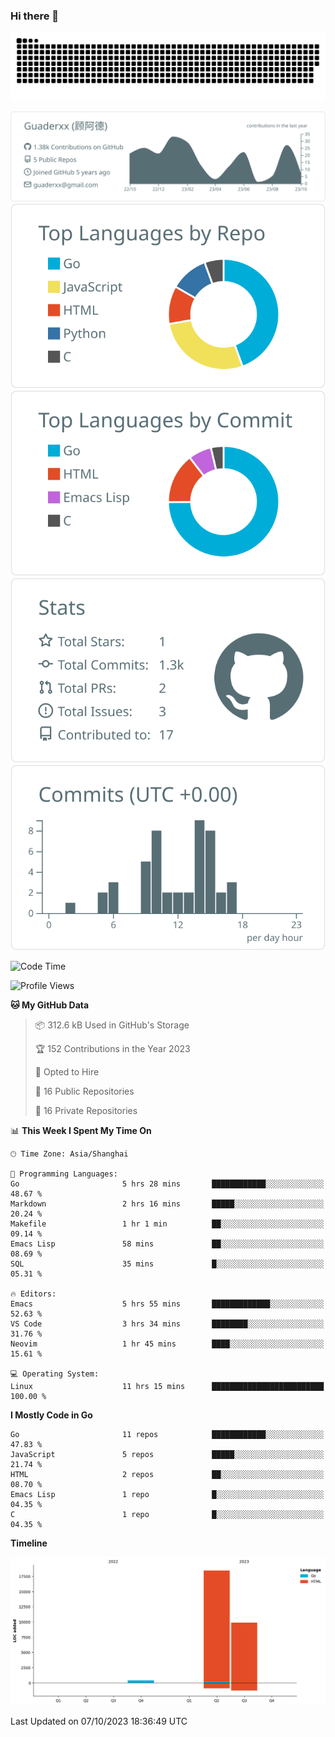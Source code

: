 ### Hi there 👋

<picture>
  <source media="(prefers-color-scheme: dark)" srcset="https://raw.githubusercontent.com/Guaderxx/Guaderxx/output/github-snake-dark.svg">
  <source media="(prefers-color-scheme: light)" srcset="https://raw.githubusercontent.com/Guaderxx/Guaderxx/output/github-snake.svg">
  <img alt="github-snake" src="https://raw.githubusercontent.com/Guaderxx/Guaderxx/output/github-snake.svg">
</picture>

<div align="center">


![](https://raw.githubusercontent.com/Guaderxx/Guaderxx/main/profile-summary-card-output/default/0-profile-details.svg)
![](https://raw.githubusercontent.com/Guaderxx/Guaderxx/main/profile-summary-card-output/default/1-repos-per-language.svg)
![](https://raw.githubusercontent.com/Guaderxx/Guaderxx/main/profile-summary-card-output/default/2-most-commit-language.svg)
![](https://raw.githubusercontent.com/Guaderxx/Guaderxx/main/profile-summary-card-output/default/3-stats.svg)
![](https://raw.githubusercontent.com/Guaderxx/Guaderxx/main/profile-summary-card-output/default/4-productive-time.svg)


</div>

<!--START_SECTION:waka-->
![Code Time](http://img.shields.io/badge/Code%20Time-236%20hrs%2021%20mins-blue)

![Profile Views](http://img.shields.io/badge/Profile%20Views-0-blue)

**🐱 My GitHub Data** 

> 📦 312.6 kB Used in GitHub's Storage 
 > 
> 🏆 152 Contributions in the Year 2023
 > 
> 💼 Opted to Hire
 > 
> 📜 16 Public Repositories 
 > 
> 🔑 16 Private Repositories 
 > 
📊 **This Week I Spent My Time On** 

```text
🕑︎ Time Zone: Asia/Shanghai

💬 Programming Languages: 
Go                       5 hrs 28 mins       ████████████░░░░░░░░░░░░░   48.67 % 
Markdown                 2 hrs 16 mins       █████░░░░░░░░░░░░░░░░░░░░   20.24 % 
Makefile                 1 hr 1 min          ██░░░░░░░░░░░░░░░░░░░░░░░   09.14 % 
Emacs Lisp               58 mins             ██░░░░░░░░░░░░░░░░░░░░░░░   08.69 % 
SQL                      35 mins             █░░░░░░░░░░░░░░░░░░░░░░░░   05.31 % 

🔥 Editors: 
Emacs                    5 hrs 55 mins       █████████████░░░░░░░░░░░░   52.63 % 
VS Code                  3 hrs 34 mins       ████████░░░░░░░░░░░░░░░░░   31.76 % 
Neovim                   1 hr 45 mins        ████░░░░░░░░░░░░░░░░░░░░░   15.61 % 

💻 Operating System: 
Linux                    11 hrs 15 mins      █████████████████████████   100.00 % 
```

**I Mostly Code in Go** 

```text
Go                       11 repos            ████████████░░░░░░░░░░░░░   47.83 % 
JavaScript               5 repos             █████░░░░░░░░░░░░░░░░░░░░   21.74 % 
HTML                     2 repos             ██░░░░░░░░░░░░░░░░░░░░░░░   08.70 % 
Emacs Lisp               1 repo              █░░░░░░░░░░░░░░░░░░░░░░░░   04.35 % 
C                        1 repo              █░░░░░░░░░░░░░░░░░░░░░░░░   04.35 % 
```



**Timeline**

![Lines of Code chart](https://raw.githubusercontent.com/Guaderxx/Guaderxx/main/assets/bar_graph.png)


 Last Updated on 07/10/2023 18:36:49 UTC
<!--END_SECTION:waka-->
